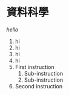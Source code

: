 # 資料科學
*hello*  
1.  hi
  1.  hi
  1.  hi
1.  hi
1. First instruction
   1. Sub-instruction
   1. Sub-instruction
1. Second instruction
